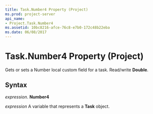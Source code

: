 ```yaml
---
title: Task.Number4 Property (Project)
ms.prod: project-server
api_name:
- Project.Task.Number4
ms.assetid: 10bc8216-afce-76c8-e7b0-172c48b22eba
ms.date: 06/08/2017
---
```



# Task.Number4 Property (Project)

Gets or sets a Number local custom field for a task. Read/write **Double**.


## Syntax

 _expression_. **Number4**

 _expression_ A variable that represents a **Task** object.


